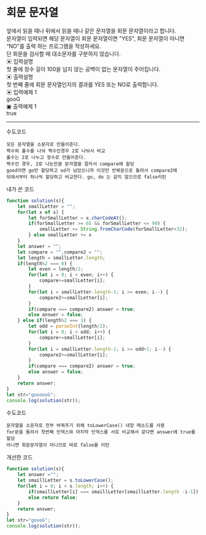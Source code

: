# 회문 문자열
앞에서 읽을 때나 뒤에서 읽을 때나 같은 문자열을 회문 문자열이라고 합니다.       
문자열이 입력되면 해당 문자열이 회문 문자열이면 "YES", 회문 문자열이 아니면 “NO"를 출력 하는 프로그램을 작성하세요.      
단 회문을 검사할 때 대소문자를 구분하지 않습니다.      
▣ 입력설명    
첫 줄에 정수 길이 100을 넘지 않는 공백이 없는 문자열이 주어집니다.      
▣ 출력설명    
첫 번째 줄에 회문 문자열인지의 결과를 YES 또는 NO로 출력합니다.   
▣ 입력예제 1    
gooG    
▣ 출력예제 1    
true

---
수도코드
```
모든 문자열을 소문자로 만들어준다.
짝수와 홀수를 나눠 짝수인경우 2로 나눠서 비교
홀수는 2로 나누고 정수로 만들어준다.
짝수인 경우, 2로 나눈만큼 문자열을 잘라서 compare에 할당
good이면 go만 할당하고 od가 남았으니까 이것만 반복문으로 돌려서 compare2에
뒤에서부터 하나씩 할당하고 비교한다. go, do 는 같지 않으므로 false리턴
```

내가 쓴 코드
```js
function solution(s){
    let smallLetter = "";
    for(let x of s) {
        let forSmallLetter = x.charCodeAt();
        if(forSmallLetter >= 65 && forSmallLetter <= 90) {
            smallLetter += String.fromCharCode(forSmallLetter+32);
        } else smallLetter += x
    }
    let answer = "";
    let compare = "",compare2 = "";
    let length = smallLetter.length;
    if(length%2 === 0) {
        let even = length/2;
        for(let i = 0; i < even; i++) {
            compare+=smallLetter[i];
        }
        for(let i = smallLetter.length-1; i >= even; i--) {
            compare2+=smallLetter[i];
        }
        if(compare === compare2) answer = true;
        else answer = false;
    } else if(length%2 === 1) {
        let odd = parseInt(length/2);
        for(let i = 0; i < odd; i++) {
            compare+=smallLetter[i];
        }
        for(let i = smallLetter.length-1; i >= odd+1; i--) {
            compare2+=smallLetter[i];
        }
        if(compare === compare2) answer = true;
        else answer = false;
    }
    return answer;
}
let str="goooooG";
console.log(solution(str));
```
수도코드
```
문자열을 소문자로 전부 바꿔주기 위해 toLowerCase() 내장 메소드를 사용
for문을 돌려서 첫번째 인덱스와 마지막 인덱스를 서로 비교해서 같다면 answer에 true를 할당
아니면 회문문자열이 아니므로 바로 false를 리턴

```
개선한 코드
```js
function solution(s){
    let answer ="";
    let smaillLetter = s.toLowerCase();
    for(let i = 0; i < s.length; i++) {
        if(smaillLetter[i] === smaillLetter[smaillLetter.length -i-1]) answer = true;
        else return false;
    }
    return answer;
}
let str="goooG";
console.log(solution(str));
